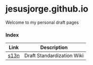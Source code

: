 # jesusjorge.github.io

Welcome to my personal draft pages

### Index

| Link | Description |
| ------ | ------ |
| [s13n](https://github.com/jesusjorge/s13n/wiki) | Draft Standardization Wiki |

